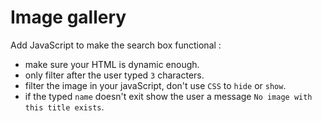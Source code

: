 # Image gallery

Add JavaScript to make the search box functional :

-   make sure your HTML is dynamic enough.
-   only filter after the user typed `3` characters.
-   filter the image in your javaScript, don't use `CSS` to `hide` or `show`.
-   if the typed `name` doesn't exit show the user a message `No image with this title exists`.
